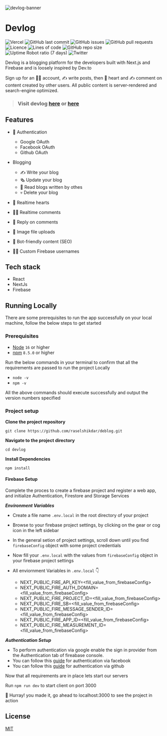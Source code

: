 ![devlog-banner](/public/devlog-banner.png)

# Devlog

![Vercel](https://therealsujitk-vercel-badge.vercel.app/?app=devlog&style=for-the-badge)
![GitHub last commit](https://img.shields.io/github/last-commit/raselshikdar/devlog?style=for-the-badge)
![GitHub issues](https://img.shields.io/github/issues-raw/raselshikdar/devlog?style=for-the-badge)
![GitHub pull requests](https://img.shields.io/github/issues-pr/raselshikdar/devlog?style=for-the-badge)
![Licence](https://img.shields.io/github/license/raselshikdar/devlog?style=for-the-badge)
![Lines of code](https://img.shields.io/tokei/lines/github/raselshikdar/devlog?style=for-the-badge)
![GitHub repo size](https://img.shields.io/github/repo-size/raselshikdar/devlog?style=for-the-badge)
![Uptime Robot ratio (7 days)](https://img.shields.io/uptimerobot/ratio/7/m791924769-29870badb5a5d78e2bb8136a?style=for-the-badge)
![Twitter](https://img.shields.io/twitter/follow/raselshikdar_?style=for-the-badge)

Devlog is a blogging platform for the developers built with Next.js and Firebase and is loosely inspired by Dev.to

Sign up for an 👨‍🎤 account, ✍️ write posts, then 💖 heart and ✍ comment on content created by other users. All public content is server-rendered and search-engine optimized.

> ### Visit devlog [here](https://devlog.rweb.site) or [here](https://devlog.rasel.us.kg)

## Features

- 🔐 Authentication

  - Google OAuth
  - Facebook OAuth
  - Github OAuth

- Blogging

  - ✍ Write your blog
  - 🗞 Update your blog
  - 📖 Read blogs written by othes
  - 💀 Delete your blog

- 💞 Realtime hearts
- 👨‍💻 Realtime comments
- 🔫 Reply on comments
- 📂 Image file uploads
- 📰 Bot-friendly content (SEO)
- 👨‍🎤 Custom Firebase usernames

## Tech stack

- React
- NextJs
- Firebase

## Running Locally

There are some prerequisites to run the app successfully on your local machine, follow the below steps to get started

### Prerequisites

- [Node](https://nodejs.org/en/) `16` or higher
- [npm](https://www.npmjs.com/) `8.5.0` or higher

Run the below commands in your terminal to confirm that all the requirements are passed to run the project Locally

- `node -v`
- `npm -v`

All the above commands should execute successfully and output the version numbers specified

### Project setup

**Clone the project repository**

```
git clone https://github.com/raselshikdar/deblog.git
```

**Navigate to the project directory**

```
cd devlog
```

**Install Dependencies**

```
npm install
```

#### Firebase Setup

Complete the proces to create a firebase project and register a web app,
and initialize Authentication, Firestore and Storage Services

**_Environment Variables_**

- Create a file name `.env.local` in the root directory of your project
- Browse to your firebase project settings, by clicking on the gear or cog icon in the left sidebar
- In the general setion of project settings, scroll down until you find `firebaseConfig` object with some project credentials
- Now fill your `.env.local` with the values from `firebaseConfig` object in your firebase project settings
- All enviornment Variables in `.env.local` 👇

  - NEXT_PUBLIC_FIRE_API_KEY=<fill_value_from_firebaseConfig>
  - NEXT_PUBLIC_FIRE_AUTH_DOMAIN=<fill_value_from_firebaseConfig>
  - NEXT_PUBLIC_FIRE_PROJECT_ID=<fill_value_from_firebaseConfig>
  - NEXT_PUBLIC_FIRE_SB=<fill_value_from_firebaseConfig>
  - NEXT_PUBLIC_FIRE_MESSAGE_SENDER_ID=<fill_value_from_firebaseConfig>
  - NEXT_PUBLIC_FIRE_APP_ID=<fill_value_from_firebaseConfig>
  - NEXT_PUBLIC_FIRE_MEASUREMENT_ID=<fill_value_from_firebaseConfig>

**_Authentication Setup_**

- To perform authentication via google enable the sign in provider from the Authentication tab of fireabase console.
- You can follow this [guide](https://firebase.google.com/docs/auth/web/facebook-login) for authentication via facebook
- You can follow this [guide](https://firebase.google.com/docs/auth/web/github-auth) for authentication via github

Now that all requirements are in place lets start our servers

Run `npm run dev` to start client on port 3000

🥳 Hurray! you made it, go ahead to localhost:3000 to see the project in action

## License

[MIT](https://choosealicense.com/licenses/mit/)
